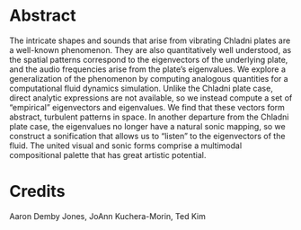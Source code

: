 # Abstract
The intricate shapes and sounds that arise from vibrating Chladni plates are a well-known phenomenon. They are
also quantitatively well understood, as the spatial patterns correspond to the eigenvectors of the underlying plate,
and the audio frequencies arise from the plate’s eigenvalues. We explore a generalization of the phenomenon by
computing analogous quantities for a computational fluid dynamics simulation. Unlike the Chladni plate case, direct
analytic expressions are not available, so we instead compute a set of “empirical” eigenvectors and eigenvalues. We
find that these vectors form abstract, turbulent patterns in space. In another departure from the Chladni plate case,
the eigenvalues no longer have a natural sonic mapping, so we construct a sonification that allows us to “listen” to
the eigenvectors of the fluid. The united visual and sonic forms comprise a multimodal compositional palette that
has great artistic potential.

# Credits
Aaron Demby Jones, JoAnn Kuchera-Morin, Ted Kim
